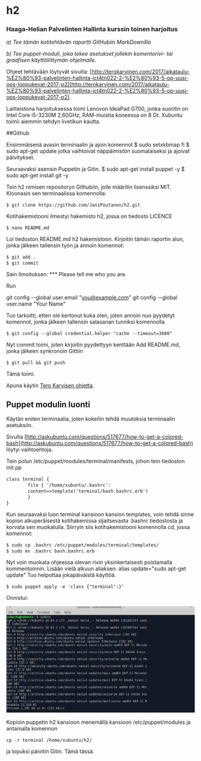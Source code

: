 # h2
### Haaga-Helian Palvelinten Hallinta kurssin toinen harjoitus

_a) Tee tämän kotitehtävän raportti GitHubiin MarkDownilla_

_b) Tee puppet-moduli, joka tekee asetukset jollekin komentorivi- tai graafisen käyttöliittymän ohjelmalle._

Ohjeet tehtävään löytyvät sivulta: [http://terokarvinen.com/2017/aikataulu-%E2%80%93-palvelinten-hallinta-ict4tn022-2-%E2%80%93-5-op-uusi-ops-loppukevat-2017-p2](http://terokarvinen.com/2017/aikataulu-%E2%80%93-palvelinten-hallinta-ict4tn022-2-%E2%80%93-5-op-uusi-ops-loppukevat-2017-p2).

Laitteistona harjoituksessa toimi Lenovon IdeaPad G700, jonka suoritin on Intel Core i5-3230M 2,60GHz, RAM-muistia koneessa on 8 Gt. Xubuntu toimii aiemmin tehdyn livetikun kautta.

##Github

Ensimmäisenä avasin terminaalin ja ajoin komennot
	$ sudo setxkbmap fi
	$ sudo apt-get update
jotka vaihtoivat näppäimistön suomalaiseksi ja ajoivat päivitykset.

Seuraavaksi asensin Puppetin ja Gitin.
	$ sudo apt-get install puppet -y
 	$ sudo apt-get install git -y

Tein h2 nimisen repositoryn Githubiin, jolle määritin lisenssiksi MIT. Kloonasin sen terminaalissa komennolla:

	$ git clone https://github.com/JaniPoutanen/h2.git

Kotihakemistooni ilmestyi hakemisto h2, jossa on tiedosto LICENCE

	$ nano README.md

Loi tiedoston README.md h2 hakemistoon. Kirjoitin tämän raportin alun, jonka jälkeen tallensin työn ja annoin komennot:

	$ git add .
	$ git commit

Sain ilmoituksen: 
*** Please tell me who you are.

Run

  git config --global user.email "you@example.com"
  git config --global user.name "Your Name"

Tuo tarkoitti, etten ole kertonut kuka olen, joten annoin nuo pyydetyt komennot, jonka jälkeen tallensin salasanan tunniksi komennolla

	$ git config --global credential.helper "cache --timeout=3600"

Nyt commit toimi, joten kirjoitin pyydettyyn kenttään Add README.md, jonka jälkeen synkronoin Gittiin

	$ git pull && git push

Tämä toimi.

Apuna käytin [Tero Karvisen ohjetta](http://terokarvinen.com/2016/publish-your-project-with-github).

## Puppet modulin luonti

Käytän eniten terminaalia, joten kokeilin tehdä muutoksia terminaalin asetuksiin. 

Sivulta [http://askubuntu.com/questions/517677/how-to-get-a-colored-bash](http://askubuntu.com/questions/517677/how-to-get-a-colored-bash) löytyi vaihtoehtoja.

Tein polun /etc/puppet/modules/terminal/manifests, johon tein tiedoston init.pp

	class terminal {
	        file { '/home/xubuntu/.bashrc':
        	content=>template('terminal/bash.bashrc.erb')
        	}
	}

Kun seuraavaksi luon terminal kansioon kansion templates, voin tehdä sinne kopion alkuperäisestä kotihakemissa sijaitsevasta .bashrc tiedostosta ja korvata sen muokatulla.
Siirryin siis kotihakemistooni komennolla cd, jossa komennot:

	$ sudo cp .bashrc /etc/puppet/modules/terminal/templates/
	$ sudo mv .bashrc bash.bashrc.erb

Nyt voin muokata ohjeessa olevan rivin yksinkertaisesti poistamalla kommentoinnin.
Lisään vielä alkuun aliaksen: alias update="sudo apt-get update"
Tuo helpottaa jokapäiväistä käyttöä.

	$ sudo puppet apply -e 'class {"terminal":}'

Onnistui:

![Screenshot](terminal.png)

Kopioin puppetin h2 kansioon menemällä kansioon /etc/puppet/modules ja antamalla komennon 

	cp -r terminal /home/xubuntu/h2/

ja lopuksi päivitin Gitin. Tämä tässä.
